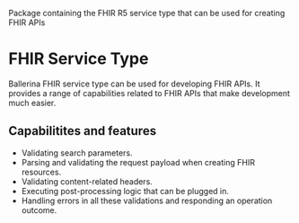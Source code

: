Package containing the FHIR R5 service type that can be used for creating FHIR APIs

# FHIR Service Type

Ballerina FHIR service type can be used for developing FHIR APIs. It provides a range of capabilities related to FHIR APIs that make development much easier.

## Capabilitites and features

* Validating search parameters.
* Parsing and validating the request payload when creating FHIR resources.
* Validating content-related headers.
* Executing post-processing logic that can be plugged in.
* Handling errors in all these validations and responding an operation outcome.
